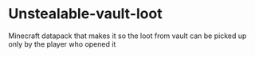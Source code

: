 # Unstealable-vault-loot
Minecraft datapack that makes it so the loot from vault can be picked up only by the player who opened it
